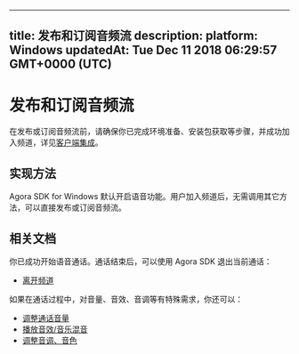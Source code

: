 
---
title: 发布和订阅音频流
description: 
platform: Windows
updatedAt: Tue Dec 11 2018 06:29:57 GMT+0000 (UTC)
---
# 发布和订阅音频流
在发布或订阅音频流前，请确保你已完成环境准备、安装包获取等步骤，并成功加入频道，详见[客户端集成](../../cn/Voice/windows_video.md)。

## 实现方法
Agora SDK for Windows 默认开启语音功能。用户加入频道后，无需调用其它方法，可以直接发布或订阅音频流。

## 相关文档
你已成功开始语音通话。通话结束后，可以使用 Agora SDK 退出当前通话：
- [离开频道](../../cn/Voice/leave_windows.md)

如果在通话过程中，对音量、音效、音调等有特殊需求，你还可以：

- [调整通话音量](../../cn/Voice/leave_windows.md)
- [播放音效/音乐混音](../../cn/Voice/effect_mixing_windows.md)
- [调整音调、音色](../../cn/Voice/voice_effect_windows.md)
